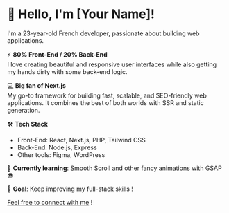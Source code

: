 # 👋 Hello, I'm [Your Name]!

I'm a 23-year-old French developer, passionate about building web applications.

⚡ **80% Front-End / 20% Back-End**  
  I love creating beautiful and responsive user interfaces while also getting my hands dirty with some back-end logic.
  
💻 **Big fan of Next.js**  
  My go-to framework for building fast, scalable, and SEO-friendly web applications. It combines the best of both worlds with SSR and static generation.

🛠️ **Tech Stack**  
  - Front-End: React, Next.js, PHP, Tailwind CSS
  - Back-End: Node.js, Express
  - Other tools: Figma, WordPress
    
🌱 **Currently learning**: Smooth Scroll and other fancy animations with GSAP 😎

🎯 **Goal**: Keep improving my full-stack skills !

[Feel free to connect with me](https://clementpoudree.com/) !

